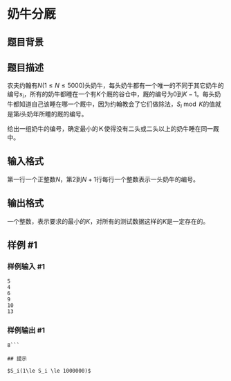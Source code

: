 # 奶牛分厩

## 题目背景



## 题目描述

农夫约翰有$N(1 \le N \le 5000)$头奶牛，每头奶牛都有一个唯一的不同于其它奶牛的编号$s_i$，所有的奶牛都睡在一个有$K$个厩的谷仓中，厩的编号为$0$到$K-1$。每头奶牛都知道自己该睡在哪一个厩中，因为约翰教会了它们做除法，$S_i  \bmod  K$的值就是第$i$头奶年所睡的厩的编号。

给出一组奶牛的编号，确定最小的Ｋ使得没有二头或二头以上的奶牛睡在同一厩中。


## 输入格式

第一行一个正整数$N$，第$2$到$N+1$行每行一个整数表示一头奶牛的编号。


## 输出格式

一个整数，表示要求的最小的$K$，对所有的测试数据这样的$K$是一定存在的。


## 样例 #1

### 样例输入 #1
```
5 
4 
6 
9 
10 
13 
```

### 样例输出 #1

```
8```

## 提示

$S_i(1\le S_i \le 1000000)$

